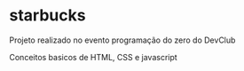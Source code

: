 # starbucks

Projeto realizado no evento programação do zero do DevClub

Conceitos basicos de HTML, CSS e javascript
